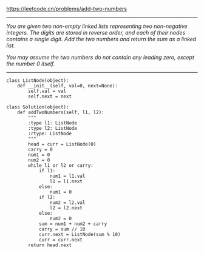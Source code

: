 https://leetcode.cn/problems/add-two-numbers
***
*You are given two non-empty linked lists representing two non-negative integers. The digits are stored in reverse order, and each of their nodes contains a single digit. Add the two numbers and return the sum as a linked list.*

*You may assume the two numbers do not contain any leading zero, except the number 0 itself.*
***
```
class ListNode(object):
    def __init__(self, val=0, next=None):
        self.val = val
        self.next = next
        
class Solution(object):
    def addTwoNumbers(self, l1, l2):
        """
        :type l1: ListNode
        :type l2: ListNode
        :rtype: ListNode
        """
        head = curr = ListNode(0)
        carry = 0
        num1 = 0
        num2 = 0
        while l1 or l2 or carry:
            if l1:
                num1 = l1.val
                l1 = l1.next
            else:
                num1 = 0
            if l2:
                num2 = l2.val
                l2 = l2.next
            else:
                num2 = 0
            sum = num1 + num2 + carry
            carry = sum // 10
            curr.next = ListNode(sum % 10)
            curr = curr.next
        return head.next
```

